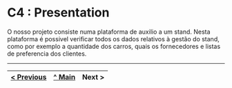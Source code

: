 # C4 : Presentation

O nosso projeto consiste numa plataforma de auxilio a um stand.
Nesta plataforma é possivel verificar todos os dados relativos à gestão do stand, como por exemplo a quantidade dos carros, quais os fornecedores e listas de preferencia dos clientes.

---  
[< Previous](c3.md) | [^ Main](https://github.com/exemploTrabalho/report) | Next >
:--- | :---: | ---: 
